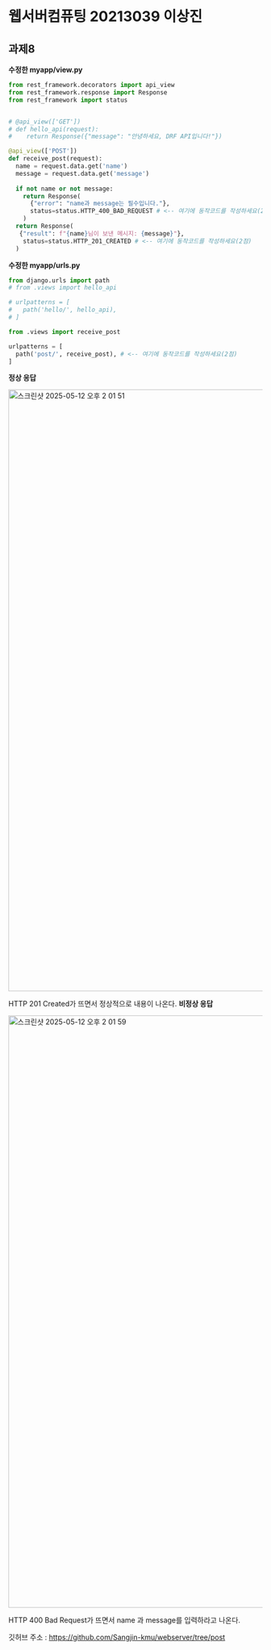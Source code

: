 # 웹서버컴퓨팅 20213039 이상진
## 과제8

**수정한 myapp/view.py**  
  
```python
from rest_framework.decorators import api_view
from rest_framework.response import Response
from rest_framework import status


# @api_view(['GET'])
# def hello_api(request):
#    return Response({"message": "안녕하세요, DRF API입니다!"})

@api_view(['POST'])
def receive_post(request):
  name = request.data.get('name')
  message = request.data.get('message')
 
  if not name or not message:
    return Response(
      {"error": "name과 message는 필수입니다."},
      status=status.HTTP_400_BAD_REQUEST # <-- 여기에 동작코드를 작성하세요(2점)
    )
  return Response(
   {"result": f"{name}님이 보낸 메시지: {message}"},
    status=status.HTTP_201_CREATED # <-- 여기에 동작코드를 작성하세요(2점)
  )

```

**수정한 myapp/urls.py**  
  
```python
from django.urls import path
# from .views import hello_api

# urlpatterns = [
#   path('hello/', hello_api),
# ]

from .views import receive_post

urlpatterns = [
  path('post/', receive_post), # <-- 여기에 동작코드를 작성하세요(2점)
]
```  
  
  
**정상 응답**  

  <img width="1194" alt="스크린샷 2025-05-12 오후 2 01 51" src="https://github.com/user-attachments/assets/0f936684-6966-485d-a785-6d37e47c30c5" />  

HTTP 201 Created가 뜨면서 정상적으로 내용이 나온다.
**비정상 응답**  
  
  <img width="1175" alt="스크린샷 2025-05-12 오후 2 01 59" src="https://github.com/user-attachments/assets/dbc938a5-940b-4d5c-9aa6-476cce179d68" />  
  
HTTP 400 Bad Request가 뜨면서 name 과 message를 입력하라고 나온다.  
  
깃허브 주소 : https://github.com/Sangjin-kmu/webserver/tree/post
